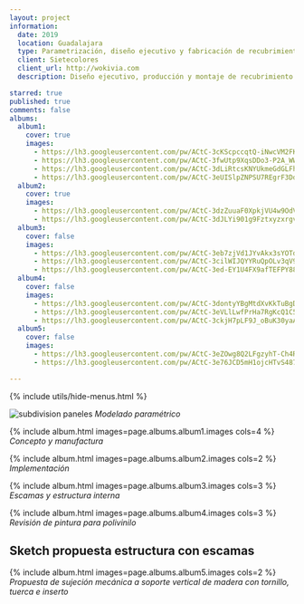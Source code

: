 ```yaml
---
layout: project
information:
  date: 2019
  location: Guadalajara
  type: Parametrización, diseño ejecutivo y fabricación de recubrimiento modular
  client: Sietecolores
  client_url: http://wokivia.com
  description: Diseño ejecutivo, producción y montaje de recubrimiento paramétrico maquinado en CNC en forma de escamas para exhibición museográfica infantil

starred: true
published: true
comments: false
albums:
  album1:
    cover: true
    images:
      - https://lh3.googleusercontent.com/pw/ACtC-3cKScpccqtQ-iNwcVM2FKVNouiyg8ITFCJMA-FBJR4b01_elSvcaA2iYkHmcFTVDQqWgWxf30j2hJFgTG6pV684IRAkhdaRN5oVCLidCkhXyLGtp6B755gtk6pXMgBqY5TZE0A0ZQxiE7elht0GtHZ_cQ=w400-h267-no?authuser=1
      - https://lh3.googleusercontent.com/pw/ACtC-3fwUtp9XqsDDo3-P2A_WWit8DOVm23yvaPKI163BGwP04MxItALdORalOeNIsb57DQv_PFY0oeR6gTCbgd3Nx05c7CnW6wUmx85rHxeV4BN750Yq7aasHrjewOVo1WXjLdKJk45_ipq1TX-mRnO61TRnw=w876-h771-no?authuser=1
      - https://lh3.googleusercontent.com/pw/ACtC-3dLiRtcsKNYUkmeGdGLFh_XzO-gFoxl2mapPIIcFZCUUG5wKr9kHo-7y-XLJTMtgn2A6BRlZkxN1MkF_wE104CHpQrwyc1FVGHtJocbN1_26dvVbMEbbihTVeD8E67UVDFiRFjiB_5ynF2IqiZwFLZfoQ=w930-h1240-no?authuser=1
      - https://lh3.googleusercontent.com/pw/ACtC-3eUISlpZNPSU7REgrF3Ddbkuc3usobHCRXUznjkzwGWfUgbwzdNmfzaKwzuexpmBd_BeDQBfT4mFOMeXmAZfe0lqedHIK20JsXbxNzfnpAtHN-3XpuPCaCj0byphXNZbYPr6HksFQvkhoFONV5hnq-mKQ=w1920-h1080-no?authuser=1
  album2:
    cover: true
    images:
      - https://lh3.googleusercontent.com/pw/ACtC-3dzZuuaF0XpkjVU4w9OdVC_QujeNO4oSCMW3lQXGMIytHJgLh1-wd488-mjzU95h4UK8KFqqr6gX7R9p-iCd0M5g0vfBF50XFyslO_pbFdvodcZwoFT79CRoK6DvUAyGhDLM1Q9xVCZ3v_R1hMG8Hwykg=w2256-h1240-no?authuser=1
      - https://lh3.googleusercontent.com/pw/ACtC-3dJLYi901g9Fztxyzxrgv6gTmxaq-RcFKuVKE1mHUlNTTvm6suh7-QheOk_DIUT_J02Ee9uQZjQzBeNx5x176cTI8dYI5_AqAYsrpO0cLupRKYhzUbVSGmhgjNLlFj9keHRnJO-zL3jnly5afvaNn6MOA=w930-h1240-no?authuser=1
  album3:
    cover: false
    images:
      - https://lh3.googleusercontent.com/pw/ACtC-3eb7zjVd1JYvAkx3sYOTdIk8xFJhH4OaP0amKZ07OPjZnVVEfrpRsKT3WkQ6LAdvXJX4iUfyXa0QGjUI9VFVOG9-6NiwKdfbD-95wFkMk6p8pmOmvU6ZBl6Gb7h3gTyfVqzP9o__rnneXGqOb-WErmNSg=w901-h785-no?authuser=1
      - https://lh3.googleusercontent.com/pw/ACtC-3cilWIJQYYRuQpOLv3qV9tyTz2oxyB3EmsVPGN6Pn7RtAsjHi-5pAsELGBXT02TpHSH5Ne3dHEG7o7bHDa2zK2UVD-Awpvyiv9gyc6QWpi3qwvOYaj3i7olAN-lq5bPeLj45WEBsaFpZfKAGX92ZyP3SA=w604-h609-no?authuser=1
      - https://lh3.googleusercontent.com/pw/ACtC-3ed-EY1U4FX9afTEFPY88GSf7FSpoLbM43ITD5Sm_0QYHHz2E3MxPUNCZnbVAgluEYHLVJaVR8xgEuP98Dpdllf781ZVy-hJ4OCMBSqMROJwz8v_08oK6Fioa0YmePvJNecOLZM-kt4vcdww-ruuNu4Pg=w788-h695-no?authuser=1
  album4:
    cover: false
    images:
      - https://lh3.googleusercontent.com/pw/ACtC-3dontyYBgMtdXvKkTuBgD0vnyjW7p0huYDGoh0j9QhiRQ-_gffCt4ShwTk7KE1F6Ijl4NxzHO86xO8YXxPC-igrpT_vpVe6IBW-2YHMBosSSJok0uYIJcLsngliJxrKshIrWJiQ7GlpviHqATSh9PYFQw=w930-h1240-no?authuser=1
      - https://lh3.googleusercontent.com/pw/ACtC-3eVLlLwfPrHa7RgKcQ1C5IleydBlxU9HuhpIGiLnu57QaBLKJQSApKXGt_LYbbp8yGDXrgCk_ZJooSUNwWnASR_5XCXJ1DfEllQotLjkixsxCXS74jLRHhsNVP8mBLibxFzYUnFJOThrW3F1EiDwjw8ug=w1654-h1240-no?authuser=1
      - https://lh3.googleusercontent.com/pw/ACtC-3ckjH7pLF9J_oBuK30yaAAq5c9DSFa4kTqoRQHN5tYhT0Z_OVcT29PcA1jTt3pYgOnVH2aZbTs865k2zPvDYkPRv-QahOySAa_Qb1JKD01LyMjLDwQj5lM0M7eW8avbvGw61xu9UMXGqRzRIh-ioJ_tlg=w1654-h1240-no?authuser=1
  album5:
    cover: false
    images:
      - https://lh3.googleusercontent.com/pw/ACtC-3eZOwg8Q2LFgzyhT-Ch4R3j7zZlB5JO6FaT3alvovVhpRNmyffuWxHTtoHv9ToxGrNKThG_nk-ahIO_dk0AztsceIfqqfKd5ysIPcvHJXaAG4h9R4FABb8UqisF_Xr-hbRAbdIHucvDmphqz43eywW7zw=w1024-h768-no?authuser=1
      - https://lh3.googleusercontent.com/pw/ACtC-3e76JCD5mH1ojcHTvS487YljAw8hoCcGcClFV66h3NEO10m6nhEiB9-wOoJP26ap-iRxBzt4mOnqiJdXWScaqKjmPMDmstC8TWnCSIiZq_sAQ-95TdUCSyk54yERgND-bGBc13ZZijzRJcgNN37sYUVVg=w1024-h768-no?authuser=1

---
```


{% include utils/hide-menus.html %}

![subdivision paneles](https://lh3.googleusercontent.com/pw/ACtC-3ctL925NU4hRZsIeExCKVTgvZuKEGjTTVsYKbSy_HzW6UOioZv73RLDeWXrcE3RxqWXGA7nKjNOo2gpS29DVRC_f1souohQJgJ2ENhtS-5pdBzVr6-CLkv8FlmJu8MPVpv2oKEYM3LKv3f1NziEE2_Ntw=w1543-h762-no?authuser=1)
*Modelado paramétrico*

{% include album.html images=page.albums.album1.images cols=4 %}
*Concepto y manufactura*

{% include album.html images=page.albums.album2.images cols=2 %}
*Implementación*

{% include album.html images=page.albums.album3.images cols=3 %}
*Escamas y estructura interna*

{% include album.html images=page.albums.album4.images cols=3 %}
*Revisión de pintura para polivinilo*

## Sketch propuesta estructura con escamas

{% include album.html images=page.albums.album5.images cols=2 %}
*Propuesta de sujeción mecánica a soporte vertical de madera con tornillo, tuerca e inserto*
<!-- TODO: Agregar propuesta paramétrica de estructura para mandársela a Betty  -->
